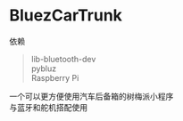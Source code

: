 # BluezCarTrunk
依赖
>lib-bluetooth-dev  
>pybluz  
>Raspberry Pi  


一个可以更方便使用汽车后备箱的树梅派小程序  
与蓝牙和舵机搭配使用
